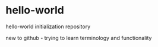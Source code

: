# hello-world
hello-world initialization repository


new to github - trying to learn terminology and functionality
